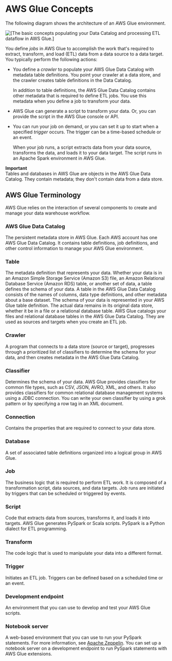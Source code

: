 # AWS Glue Concepts<a name="components-key-concepts"></a>

The following diagram shows the architecture of an AWS Glue environment\.

![\[The basic concepts populating your Data Catalog and processing ETL dataflow in AWS Glue.\]](http://docs.aws.amazon.com/glue/latest/dg/images/HowItWorks-overview.png)

You define *jobs* in AWS Glue to accomplish the work that's required to extract, transform, and load \(ETL\) data from a data source to a data target\. You typically perform the following actions:
+ You define a *crawler* to populate your AWS Glue Data Catalog with metadata table definitions\. You point your crawler at a data store, and the crawler creates table definitions in the Data Catalog\.

  In addition to table definitions, the AWS Glue Data Catalog contains other metadata that is required to define ETL jobs\. You use this metadata when you define a job to transform your data\.
+ AWS Glue can generate a script to transform your data\. Or, you can provide the script in the AWS Glue console or API\.
+ You can run your job on demand, or you can set it up to start when a specified *trigger* occurs\. The trigger can be a time\-based schedule or an event\.

  When your job runs, a script extracts data from your data source, transforms the data, and loads it to your data target\. The script runs in an Apache Spark environment in AWS Glue\.

**Important**  
Tables and databases in AWS Glue are objects in the AWS Glue Data Catalog\. They contain metadata; they don't contain data from a data store\.

## AWS Glue Terminology<a name="components-major"></a>

AWS Glue relies on the interaction of several components to create and manage your data warehouse workflow\.

### AWS Glue Data Catalog<a name="components-data-catalog"></a>

The persistent metadata store in AWS Glue\. Each AWS account has one AWS Glue Data Catalog\. It contains table definitions, job definitions, and other control information to manage your AWS Glue environment\.

### Table<a name="components-table"></a>

The metadata definition that represents your data\. Whether your data is in an Amazon Simple Storage Service \(Amazon S3\) file, an Amazon Relational Database Service \(Amazon RDS\) table, or another set of data, a table defines the schema of your data\. A table in the AWS Glue Data Catalog consists of the names of columns, data type definitions, and other metadata about a base dataset\. The schema of your data is represented in your AWS Glue table definition\. The actual data remains in its original data store, whether it be in a file or a relational database table\. AWS Glue catalogs your files and relational database tables in the AWS Glue Data Catalog\. They are used as sources and targets when you create an ETL job\.

### Crawler<a name="components-crawler"></a>

A program that connects to a data store \(source or target\), progresses through a prioritized list of classifiers to determine the schema for your data, and then creates metadata in the AWS Glue Data Catalog\.

### Classifier<a name="components-classifier"></a>

Determines the schema of your data\. AWS Glue provides classifiers for common file types, such as CSV, JSON, AVRO, XML, and others\. It also provides classifiers for common relational database management systems using a JDBC connection\. You can write your own classifier by using  a grok pattern or by specifying a row tag in an XML document\.

### Connection<a name="components-connection"></a>

Contains the properties that are required to connect to your data store\.

### Database<a name="components-database"></a>

A set of associated table definitions organized into a logical group in AWS Glue\.

### Job<a name="components-job"></a>

The business logic that is required to perform ETL work\. It is composed of a transformation script, data sources, and data targets\. Job runs are initiated by triggers that can be scheduled or triggered by events\.

### Script<a name="components-script"></a>

Code that extracts data from sources, transforms it, and loads it into targets\. AWS Glue generates PySpark or Scala scripts\. PySpark is a Python dialect for ETL programming\.

### Transform<a name="components-transform"></a>

The code logic that is used to manipulate your data into a different format\.

### Trigger<a name="components-trigger"></a>

Initiates an ETL job\. Triggers can be defined based on a scheduled time or an event\.

### Development endpoint<a name="components-development-endpoint"></a>

An environment that you can use to develop and test your AWS Glue scripts\.

### Notebook server<a name="components-notebook-server"></a>

A web\-based environment that you can use to run your PySpark statements\. For more information, see [Apache Zeppelin](http://zeppelin.apache.org/)\. You can set up a notebook server on a development endpoint to run PySpark statements with AWS Glue extensions\. 
